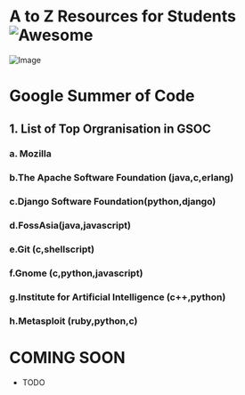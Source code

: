 

# A to Z Resources for Students ![Awesome](https://cdn.rawgit.com/sindresorhus/awesome/d7305f38d29fed78fa85652e3a63e154dd8e8829/media/badge.svg)


![Image](res/gsoc.jpg)

# Google Summer of Code 

## 1. List of Top Orgranisation in GSOC
### a. Mozilla

### b.The Apache Software Foundation (java,c,erlang)

### c.Django Software Foundation(python,django)

### d.FossAsia(java,javascript)

### e.Git (c,shellscript)

### f.Gnome (c,python,javascript)

### g.Institute for Artificial Intelligence (c++,python)

### h.Metasploit (ruby,python,c)
# COMING SOON

- TODO
